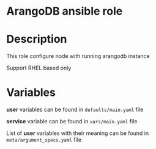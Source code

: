 # ArangoDB ansible role

# Description

This role configure node with running arangodb instance

Support RHEL based only

# Variables

**user** variables can be found in `defaults/main.yaml` file

**service** variable can be found in `vars/main.yaml` file

List of **user** variables with their meaning can be found in `meta/argument_specs.yaml` file
